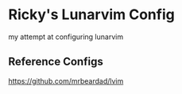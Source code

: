 # Ricky's Lunarvim Config
my attempt at configuring lunarvim

## Reference Configs
https://github.com/mrbeardad/lvim
